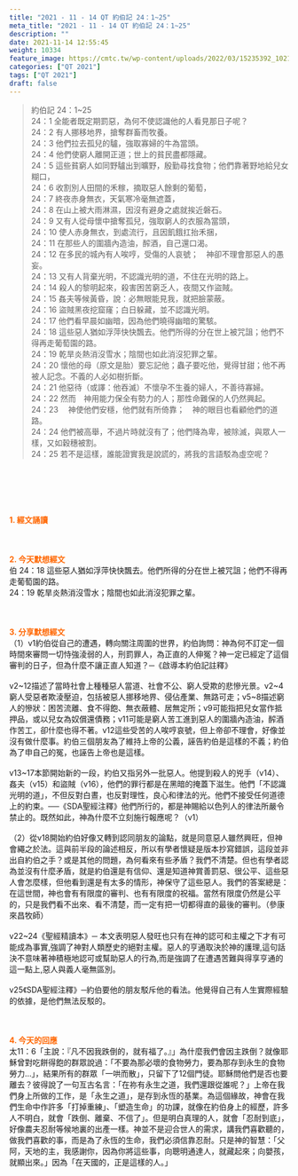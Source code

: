 ```yaml
---
title: "2021 - 11 - 14 QT 約伯記 24：1~25"
meta_title: "2021 - 11 - 14 QT 約伯記 24：1~25"
description: ""
date: 2021-11-14 12:55:45
weight: 10334
feature_image: https://cmtc.tw/wp-content/uploads/2022/03/15235392_10211799862337740_180693556567566654_o-1.webp
categories: ["QT 2021"]
tags: ["QT 2021"]
draft: false
---
```


<blockquote>約伯記 24：1~25<br />
24：1 全能者既定期罰惡，為何不使認識他的人看見那日子呢？<br />
24：2 有人挪移地界，搶奪群畜而牧養。<br />
24：3 他們拉去孤兒的驢，強取寡婦的牛為當頭。<br />
24：4 他們使窮人離開正道；世上的貧民盡都隱藏。<br />
24：5 這些貧窮人如同野驢出到曠野，殷勤尋找食物；他們靠著野地給兒女糊口，<br />
24：6 收割別人田間的禾稼，摘取惡人餘剩的葡萄，<br />
24：7 終夜赤身無衣，天氣寒冷毫無遮蓋，<br />
24：8 在山上被大雨淋濕，因沒有避身之處就挨近磐石。<br />
24：9 又有人從母懷中搶奪孤兒，強取窮人的衣服為當頭，<br />
24：10 使人赤身無衣，到處流行，且因飢餓扛抬禾捆，<br />
24：11 在那些人的圍牆內造油，醡酒，自己還口渴。<br />
24：12 在多民的城內有人唉哼，受傷的人哀號；　神卻不理會那惡人的愚妄。<br />
24：13 又有人背棄光明，不認識光明的道，不住在光明的路上。<br />
24：14 殺人的黎明起來，殺害困苦窮乏人，夜間又作盜賊。<br />
24：15 姦夫等候黃昏，說：必無眼能見我，就把臉蒙蔽。<br />
24：16 盜賊黑夜挖窟窿；白日躲藏，並不認識光明。<br />
24：17 他們看早晨如幽暗，因為他們曉得幽暗的驚駭。<br />
24：18 這些惡人猶如浮萍快快飄去。他們所得的分在世上被咒詛；他們不得再走葡萄園的路。<br />
24：19 乾旱炎熱消沒雪水；陰間也如此消沒犯罪之輩。<br />
24：20 懷他的母（原文是胎）要忘記他；蟲子要吃他，覺得甘甜；他不再被人記念。不義的人必如樹折斷。<br />
24：21 他惡待（或譯：他吞滅）不懷孕不生養的婦人，不善待寡婦。<br />
24：22 然而　神用能力保全有勢力的人；那性命難保的人仍然興起。<br />
24：23 　神使他們安穩，他們就有所倚靠；　神的眼目也看顧他們的道路。<br />
24：24 他們被高舉，不過片時就沒有了；他們降為卑，被除滅，與眾人一樣，又如穀穗被割。<br />
24：25 若不是這樣，誰能證實我是說謊的，將我的言語駁為虛空呢？</blockquote><br />
&nbsp;<br />
<br />
&nbsp;<br />
<br />
<span style="color: #ff6600;"><strong>1. </strong><strong>經文誦讀</strong></span><br />
<br />
<span style="color: #ff6600;"><strong> </strong></span><br />
<br />
<span style="color: #ff6600;"><strong>2. 今天默想</strong><strong>經文<br />
</strong></span>伯 24：18 這些惡人猶如浮萍快快飄去。他們所得的分在世上被咒詛；他們不得再走葡萄園的路。<br />
24：19 乾旱炎熱消沒雪水；陰間也如此消沒犯罪之輩。<br />
<br />
&nbsp;<br />
<br />
<span style="color: #ff6600;"><strong>3. 分享默想經文<br />
</strong></span>（1）v1約伯從自己的遭遇，轉向關注周圍的世界，約伯詢問：神為何不訂定一個時間來審問一切恃強淩弱的人，刑罰罪人，為正直的人伸冤？神一定已經定了這個審判的日子，但為什麼不讓正直人知道？─《啟導本約伯記註釋》<br />
<br />
v2~12描述了當時社會上種種惡人當道、社會不公、窮人受欺的悲慘光景。v2~4窮人受惡者欺淩壓迫，包括被惡人挪移地界、侵佔產業、無路可走；v5~8描述窮人的慘狀：困苦流離、食不得飽、無衣蔽體、居無定所；v9可能指把兒女當作抵押品，或以兒女為奴償還債務；v11可能是窮人苦工進到惡人的圍牆內造油，醡酒作苦工，卻什麼也得不著。v12這些受苦的人唉哼哀號，但上帝卻不理會，好像並沒有做什麼事。約伯三個朋友為了維持上帝的公義，誣告約伯是這樣的不義；約伯為了申自己的冤，也誣告上帝也是這樣。<br />
<br />
v13~17本節開始新的一段，約伯又指另外一批惡人。他提到殺人的兇手（v14）、姦夫（v15）和盜賊（v16），他們的罪行都是在黑暗的掩蓋下滋生。他們「不認識光明的道」，不但反對白晝，也反對理性，良心和律法的光。他們不接受任何道德上的約束。──《SDA聖經注釋》他們所行的，都是神賜給以色列人的律法所嚴令禁止的。既然如此，神為什麼不立刻施行報應呢？（v1）<br />
<br />
（2）從v18開始約伯好像又轉到認同朋友的論點，就是同意惡人雖然興旺，但神會繩之於法。這與前半段的論述相反，所以有學者懷疑是版本抄寫錯誤，這段並非出自約伯之手？或是其他的問題，為何看來有些矛盾？我們不清楚。但也有學者認為並沒有什麼矛盾，就是約伯還是有信仰、還是知道神賞善罰惡、很公平、這些惡人會怎麼樣，但他看到還是有太多的情形，神保守了這些惡人。我們的答案總是：在這世間，神也會有有限度的審判、也有有限度的祝福。當然有限度仍然是公平的，只是我們看不出來、看不清楚，而一定有把一切都得直的最後的審判。（參康來昌牧師）<br />
<br />
v22~24《聖經精讀本》─ 本文表明惡人發旺也只有在神的認可和主權之下才有可能成為事實,強調了神對人類歷史的絕對主權。惡人的亨通取決於神的護理,這句話決不意味著神積極地認可或幫助惡人的行為,而是強調了在遭遇苦難與得享亨通的這一點上,惡人與義人毫無區別。<br />
<br />
v25《SDA聖經注釋》─約伯要他的朋友駁斥他的看法。他覺得自己有人生實際經驗的依據，是他們無法反駁的。<br />
<br />
&nbsp;<br />
<br />
<span style="color: #ff6600;"><strong>4. 今天的回應<br />
</strong></span>太11：6「主說：『凡不因我跌倒的，就有福了。』」為什麼我們會因主跌倒？就像耶穌曾對吃餅得飽的群眾說過：「不要為那必壞的食物勞力，要為那存到永生的食物勞力…」，結果所有的群眾「一哄而散」，只留下了12個門徒。耶穌問他們是否也要離去？彼得說了一句亙古名言：「在祢有永生之道，我們還跟從誰呢？」上帝在我們身上所做的工作，是「永生之道」，是存到永恆的基業。為這個緣故，神會在我們生命中作許多「打掉重練」、「塑造生命」的功課，就像在約伯身上的經歷，許多人不明白，就會「跌倒、離棄、不信了」。但是明白真理的人，就會「忍耐到底」，好像農夫忍耐等候地裏的出產一樣。神並不是迎合世人的需求，講我們喜歡聽的，做我們喜歡的事，而是為了永恆的生命，我們必須信靠忍耐。只是神的智慧：「父阿，天地的主，我感謝你，因為你將這些事，向聰明通達人，就藏起來；向嬰孩，就顯出來。」因為「在天國的，正是這樣的人。」<br />
<br />
&nbsp;
        